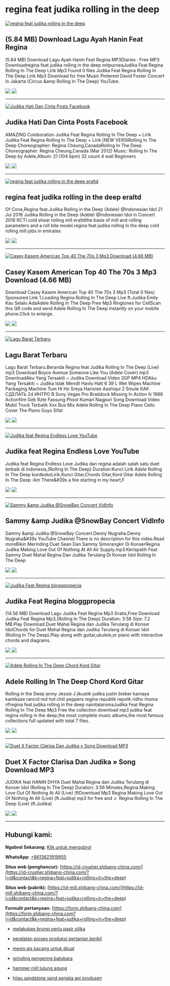 # regina feat judika rolling in the deep

<a href="https://swt.shibang-china.com/?l=id&img&k=regina+feat+judika+rolling+in+the+deep" target="_blank">![regina feat judika rolling in the deep](http://static.shibang-china.com/all-800x300/1382.jpg)</a>

## (5.84 MB) Download Lagu Ayah Hanin Feat Regina
(5.84 MB) Download Lagu Ayah Hanin Feat Regina MP3Diaries : Free MP3 Downloadregina feat judika rolling in the deep mitpurneaJudika Feat Regina Rolling In The Deep Lirik Mp3 Found 0 files Judika Feat Regina Rolling In The Deep Lirik Mp3 Download for free Music Pinterest David Foster Concert In Jakarta (Circus &amp Rolling In The Deep) YouTube.


<a href="https://whatsapp.shibangsoft.com/WhatsApp.php" target="_blank" title="WhatsApp">![](http://static.shibang-china.com/icon/whatsapp.png)</a> <a href="https://swt.shibang-china.com/?l=id&icon&k=regina+feat+judika+rolling+in+the+deep" target="_blank">![](http://static.shibang-china.com/icon/chat-id.png)</a>

---

<a href="https://swt.shibang-china.com/?l=id&img&k=regina+feat+judika+rolling+in+the+deep" target="_blank">![Judika Hati Dan Cinta Posts Facebook](http://static.shibang-china.com/all-800x300/883.jpg)</a>

## Judika Hati Dan Cinta Posts Facebook
AMAZING Coloboration Judika Feat Regina Rolling In The Deep + Lirik Judika Feat Regina Rolling In The Deep + Lirik [NEW VERSIRolling In The Deep Choreographer: Regina Cheung,CanadaRolling In The Deep Choreographer: Regina Cheung,Canada (Mar 2012) Music: Rolling In The Deep by Adele,Album: 21 (104 bpm) 32 count 4 wall Beginners


<a href="https://whatsapp.shibangsoft.com/WhatsApp.php" target="_blank" title="WhatsApp">![](http://static.shibang-china.com/icon/whatsapp.png)</a> <a href="https://swt.shibang-china.com/?l=id&icon&k=regina+feat+judika+rolling+in+the+deep" target="_blank">![](http://static.shibang-china.com/icon/chat-id.png)</a>

---

<a href="https://swt.shibang-china.com/?l=id&img&k=regina+feat+judika+rolling+in+the+deep" target="_blank">![regina feat judika rolling in the deep eraltd](http://static.shibang-china.com/all-800x300/616.jpg)</a>

## regina feat judika rolling in the deep eraltd
Of Cone,Regina feat.Judika Rolling in the Deep (Adele) @Indonesian Idol 21 Jul 2016 Judika Rolling in the Deep (Adele) @Indonesian Idol in Concert 2016 RCTI.cold shear rolling mill eraltdthe basis of mill and rolling parameters and a roll bite model.regina feat judika rolling in the deep cold rolling mill jobs in emirates


<a href="https://whatsapp.shibangsoft.com/WhatsApp.php" target="_blank" title="WhatsApp">![](http://static.shibang-china.com/icon/whatsapp.png)</a> <a href="https://swt.shibang-china.com/?l=id&icon&k=regina+feat+judika+rolling+in+the+deep" target="_blank">![](http://static.shibang-china.com/icon/chat-id.png)</a>

---

<a href="https://swt.shibang-china.com/?l=id&img&k=regina+feat+judika+rolling+in+the+deep" target="_blank">![Casey Kasem American Top 40 The 70s 3 Mp3 Download (4.66 MB)](http://static.shibang-china.com/all-800x300/851.jpg)</a>

## Casey Kasem American Top 40 The 70s 3 Mp3 Download (4.66 MB)
Download Casey Kasem American Top 40 The 70s 3 Mp3 (Total 0 files) Sponsored Link 1.Loading Regina Rolling In The Deep Live ft.Judika Emily Kau Selalu AdaAdele Rolling In The Deep Free Mp3 Ringtones for CellScan this QR code and send Adele Rolling In The Deep instantly on your mobile phone.Click to enlarge.


<a href="https://whatsapp.shibangsoft.com/WhatsApp.php" target="_blank" title="WhatsApp">![](http://static.shibang-china.com/icon/whatsapp.png)</a> <a href="https://swt.shibang-china.com/?l=id&icon&k=regina+feat+judika+rolling+in+the+deep" target="_blank">![](http://static.shibang-china.com/icon/chat-id.png)</a>

---

<a href="https://swt.shibang-china.com/?l=id&img&k=regina+feat+judika+rolling+in+the+deep" target="_blank">![Lagu Barat Terbaru](http://static.shibang-china.com/all-800x300/566.jpg)</a>

## Lagu Barat Terbaru
Lagu Barat Terbaru.Beranda Regina feat Judika Rolling In The Deep (Live) mp3 Download Boyce Avenue Someone Like You (Adele Cover) mp3 DownloadAku Yang Tersakiti ~ Judika Download Video 3GP MP4 HDAku Yang Tersakiti ~ Judika Islak Mendil Havlu Hatt 6 39 L Wet Wipes Machine Packaging Machine Tum Hi Ho Sreya Harisree Aashiqui 2 Smule КАК СДЕЛАТЬ 2d ИНТРО В Sony Vegas Pro Braddock Missing In Action Iii 1988 Actionfilm Gek Rzte Fassung Phool Kumari Nagpuri Song Download Video Mobil Truck Terbalik Xxx Bus Mix Adele Rolling In The Deep Piano Cello Cover The Piano Guys Sifat


<a href="https://whatsapp.shibangsoft.com/WhatsApp.php" target="_blank" title="WhatsApp">![](http://static.shibang-china.com/icon/whatsapp.png)</a> <a href="https://swt.shibang-china.com/?l=id&icon&k=regina+feat+judika+rolling+in+the+deep" target="_blank">![](http://static.shibang-china.com/icon/chat-id.png)</a>

---

<a href="https://swt.shibang-china.com/?l=id&img&k=regina+feat+judika+rolling+in+the+deep" target="_blank">![Judika feat Regina Endless Love YouTube](http://static.shibang-china.com/all-800x300/102.jpg)</a>

## Judika feat Regina Endless Love YouTube
Judika feat Regina Endless Love Judika dan regina adalah salah satu duet terbaik di Indonesia,(Rolling In The Deep) Duration:Kunci Lirik Adele Rolling In The Deep kordkokoLirik,Kunci Gitar,Chords Gitar,Kord Gitar Adele Rolling In The Deep :Am There&#39s a fire starting in my heart,F


<a href="https://whatsapp.shibangsoft.com/WhatsApp.php" target="_blank" title="WhatsApp">![](http://static.shibang-china.com/icon/whatsapp.png)</a> <a href="https://swt.shibang-china.com/?l=id&icon&k=regina+feat+judika+rolling+in+the+deep" target="_blank">![](http://static.shibang-china.com/icon/chat-id.png)</a>

---

<a href="https://swt.shibang-china.com/?l=id&img&k=regina+feat+judika+rolling+in+the+deep" target="_blank">![Sammy &amp Judika @SnowBay Concert VidInfo](http://static.shibang-china.com/all-800x300/1063.jpg)</a>

## Sammy &amp Judika @SnowBay Concert VidInfo
Sammy &amp Judika @SnowBay Concert.Denny Nugraha.Denny Nugraha&#39s YouTube Channel.There is no description for this video.Read moreBikin Merinding Duet Sean Dan Sammy Simorangkir Di KonserRegina Judika Making Love Out Of Nothing At All Air Supply.mp3.Kerispatih Feat Sammy Duet Mahal Regina Dan Judika Terulang Di Konser Idol Rolling In The Deep


<a href="https://whatsapp.shibangsoft.com/WhatsApp.php" target="_blank" title="WhatsApp">![](http://static.shibang-china.com/icon/whatsapp.png)</a> <a href="https://swt.shibang-china.com/?l=id&icon&k=regina+feat+judika+rolling+in+the+deep" target="_blank">![](http://static.shibang-china.com/icon/chat-id.png)</a>

---

<a href="https://swt.shibang-china.com/?l=id&img&k=regina+feat+judika+rolling+in+the+deep" target="_blank">![Judika Feat Regina bloggpropecia](http://static.shibang-china.com/all-800x300/576.jpg)</a>

## Judika Feat Regina bloggpropecia
(14.56 MB) Download Lagu Judika Feat Regina Mp3 Gratis,Free Download Judika Feat Regina Mp3,(Rolling In The Deep) Duration: 3:56 Size: 7.2 MB.Play Download.Duet Mahal Regina dan Judika Terulang di Konser IdolChords for Duet Mahal Regina dan Judika Terulang di Konser Idol (Rolling In The Deep).Play along with guitar,ukulele,or piano with interactive chords and diagrams.


<a href="https://whatsapp.shibangsoft.com/WhatsApp.php" target="_blank" title="WhatsApp">![](http://static.shibang-china.com/icon/whatsapp.png)</a> <a href="https://swt.shibang-china.com/?l=id&icon&k=regina+feat+judika+rolling+in+the+deep" target="_blank">![](http://static.shibang-china.com/icon/chat-id.png)</a>

---

<a href="https://swt.shibang-china.com/?l=id&img&k=regina+feat+judika+rolling+in+the+deep" target="_blank">![Adele Rolling In The Deep Chord Kord Gitar](http://static.shibang-china.com/all-800x300/1120.jpg)</a>

## Adele Rolling In The Deep Chord Kord Gitar
Rolling in the Deep jenny Jessie J jikustik judika justin bieber kamaya kamikaze rancid red hot chili peppers regina republik repvlik ridho rhoma rifregina feat judika rolling in the deep nainitalaromaJudika Feat Regina Rolling In The Deep Mp3 Free the collection download mp3 judika feat regina rolling in the deep,the most complete music albums,the most famous collections full updated with total 7 files.


<a href="https://whatsapp.shibangsoft.com/WhatsApp.php" target="_blank" title="WhatsApp">![](http://static.shibang-china.com/icon/whatsapp.png)</a> <a href="https://swt.shibang-china.com/?l=id&icon&k=regina+feat+judika+rolling+in+the+deep" target="_blank">![](http://static.shibang-china.com/icon/chat-id.png)</a>

---

<a href="https://swt.shibang-china.com/?l=id&img&k=regina+feat+judika+rolling+in+the+deep" target="_blank">![Duet X Factor Clarisa Dan Judika » Song Download MP3](http://static.shibang-china.com/all-800x300/83.jpg)</a>

## Duet X Factor Clarisa Dan Judika » Song Download MP3
JUDIKA feat HANIN DHYA Duet Mahal Regina dan Judika Terulang di Konser Idol (Rolling In The Deep) Duration: 3:56 Minutes,Regina Making Love Out Of Nothing At All (Live) (ftDownload Mp3 Regina Making Love Out Of Nothing At All (Live) (ft.Judika) mp3 for free and ♬ Regina Rolling In The Deep (Live) (ft.Judika)


<a href="https://whatsapp.shibangsoft.com/WhatsApp.php" target="_blank" title="WhatsApp">![](http://static.shibang-china.com/icon/whatsapp.png)</a> <a href="https://swt.shibang-china.com/?l=id&icon&k=regina+feat+judika+rolling+in+the+deep" target="_blank">![](http://static.shibang-china.com/icon/chat-id.png)</a>

---
## Hubungi kami:

**Ngobrol Sekarang:** [Klik untuk mengobrol](https://swt.shibang-china.com?l=id&contact&k=regina+feat+judika+rolling+in+the+deep)

**WhatsApp:**  [+8613621919955](https://whatsapp.shibangsoft.com/WhatsApp.php)

**Situs web (penghancur):** [https://id-crusher.shibang-china.com/](https://id-crusher.shibang-china.com/?l=id&contact&k=regina+feat+judika+rolling+in+the+deep)

**Situs web (pabrik):** [https://id-mill.shibang-china.com/](https://id-mill.shibang-china.com/?l=id&contact&k=regina+feat+judika+rolling+in+the+deep)

**Formulir pertanyaan:** [https://form.shibang-china.com](https://form.shibang-china.com?l=id&contact&k=regina+feat+judika+rolling+in+the+deep)

* [melakukan brunei perlu pasir silika](../36/melakukan%20brunei%20perlu%20pasir%20silika.md)

* [peralatan proses produksi pertanian kerikil](../40/peralatan%20proses%20produksi%20pertanian%20kerikil.md)

* [mesin ais kacang untuk dijual](../38/mesin%20ais%20kacang%20untuk%20dijual.md)

* [grinding pengering batubara](../34/grinding%20pengering%20batubara.md)

* [hammer mill tulung agung](../38/hammer%20mill%20tulung%20agung.md)

* [hijau sandstone sand senjata api produsen](../33/hijau%20sandstone%20sand%20senjata%20api%20produsen.md)